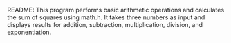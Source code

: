 README:
This program performs basic arithmetic operations and calculates the sum of squares using math.h. It takes three numbers as input and displays results for addition, subtraction, multiplication, division, and exponentiation.
